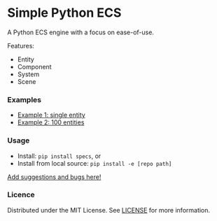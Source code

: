 # Simple Python ECS

A Python ECS engine with a focus on ease-of-use.

Features:

- Entity
- Component
- System
- Scene

### Examples

- [Example 1: single entity](https://github.com/rik-cross/simple-python-ecs/blob/main/example/PygameECSExample1.py)
- [Example 2: 100 entities](https://github.com/rik-cross/simple-python-ecs/blob/main/example/PygameECSExample2.py)

### Usage

- Install: `pip install specs`, or
- Install from local source: `pip install -e [repo path]`

[Add suggestions and bugs here!](https://github.com/rik-cross/simple-python-ecs/issues)

### Licence

Distributed under the MIT License. See [LICENSE](https://github.com/rik-cross/simple-python-ecs/blob/main/LICENSE) for more information.